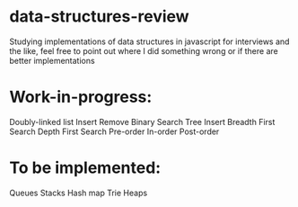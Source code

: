 # data-structures-review
Studying implementations of data structures in javascript for interviews and the like, feel free to point out where I did something wrong or if there are better implementations

# Work-in-progress:
Doubly-linked list
  Insert
  Remove
Binary Search Tree
  Insert
  Breadth First Search
  Depth First Search
    Pre-order
    In-order
    Post-order
# To be implemented:
Queues
Stacks
Hash map
Trie
Heaps
